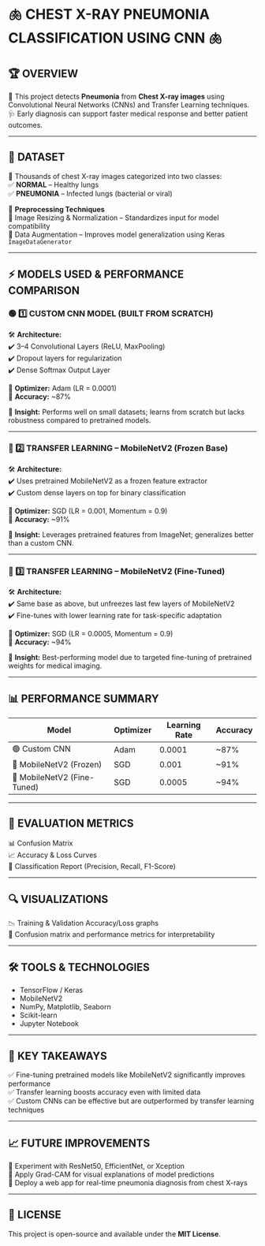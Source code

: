 # 🫁 CHEST X-RAY PNEUMONIA CLASSIFICATION USING CNN 🫁

## 🏆 OVERVIEW  
🚀 This project detects **Pneumonia** from **Chest X-ray images** using Convolutional Neural Networks (CNNs) and Transfer Learning techniques.  
🩺 Early diagnosis can support faster medical response and better patient outcomes.

---

## 📂 DATASET  
📸 Thousands of chest X-ray images categorized into two classes:  
✅ **NORMAL** – Healthy lungs  
✅ **PNEUMONIA** – Infected lungs (bacterial or viral)


📌 **Preprocessing Techniques**  
🔹 Image Resizing & Normalization – Standardizes input for model compatibility  
🔹 Data Augmentation – Improves model generalization using Keras `ImageDataGenerator`

---

## ⚡ MODELS USED & PERFORMANCE COMPARISON

### 🟢 1️⃣ CUSTOM CNN MODEL (BUILT FROM SCRATCH)  
🛠 **Architecture:**  
✔️ 3–4 Convolutional Layers (ReLU, MaxPooling)  
✔️ Dropout layers for regularization  
✔️ Dense Softmax Output Layer

🔹 **Optimizer:** Adam (LR = 0.0001)  
🎯 **Accuracy:** ~87%  

📌 **Insight:** Performs well on small datasets; learns from scratch but lacks robustness compared to pretrained models.

---

### 🔵 2️⃣ TRANSFER LEARNING – MobileNetV2 (Frozen Base)  
🛠 **Architecture:**  
✔️ Uses pretrained MobileNetV2 as a frozen feature extractor  
✔️ Custom dense layers on top for binary classification

🔹 **Optimizer:** SGD (LR = 0.001, Momentum = 0.9)  
🎯 **Accuracy:** ~91%

📌 **Insight:** Leverages pretrained features from ImageNet; generalizes better than a custom CNN.

---

### 🔴 3️⃣ TRANSFER LEARNING – MobileNetV2 (Fine-Tuned)  
🛠 **Architecture:**  
✔️ Same base as above, but unfreezes last few layers of MobileNetV2  
✔️ Fine-tunes with lower learning rate for task-specific adaptation

🔹 **Optimizer:** SGD (LR = 0.0005, Momentum = 0.9)  
🎯 **Accuracy:** ~94%

📌 **Insight:** Best-performing model due to targeted fine-tuning of pretrained weights for medical imaging.

---

## 📊 PERFORMANCE SUMMARY

| Model                              | Optimizer | Learning Rate | Accuracy |
|-----------------------------------|-----------|----------------|----------|
| 🟢 Custom CNN                     | Adam      | 0.0001         | ~87%     |
| 🔵 MobileNetV2 (Frozen)           | SGD       | 0.001          | ~91%     |
| 🔴 MobileNetV2 (Fine-Tuned)       | SGD       | 0.0005         | ~94%     |

---

## 🔬 EVALUATION METRICS  
📊 Confusion Matrix  
📈 Accuracy & Loss Curves  
🧮 Classification Report (Precision, Recall, F1-Score)

---

## 🔍 VISUALIZATIONS  
📉 Training & Validation Accuracy/Loss graphs  
🧾 Confusion matrix and performance metrics for interpretability

---

## 🛠 TOOLS & TECHNOLOGIES  
- TensorFlow / Keras  
- MobileNetV2  
- NumPy, Matplotlib, Seaborn  
- Scikit-learn  
- Jupyter Notebook

---

## 📌 KEY TAKEAWAYS  
✅ Fine-tuning pretrained models like MobileNetV2 significantly improves performance  
✅ Transfer learning boosts accuracy even with limited data  
✅ Custom CNNs can be effective but are outperformed by transfer learning techniques

---

## 📈 FUTURE IMPROVEMENTS  
🚧 Experiment with ResNet50, EfficientNet, or Xception  
🚧 Apply Grad-CAM for visual explanations of model predictions  
🚧 Deploy a web app for real-time pneumonia diagnosis from chest X-rays

---

## 📝 LICENSE  
This project is open-source and available under the **MIT License**.
